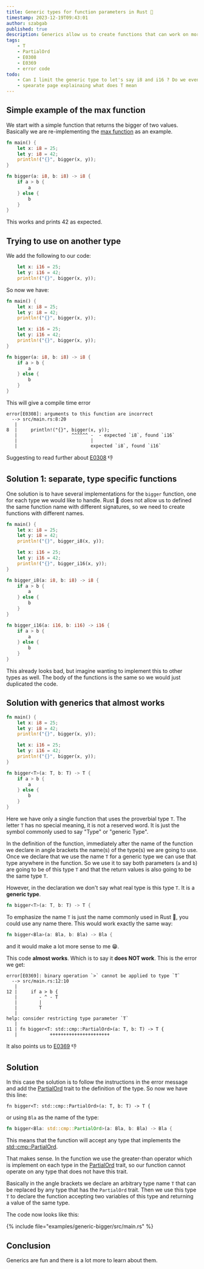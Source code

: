 ```yaml
---
title: Generic types for function parameters in Rust 🦀
timestamp: 2023-12-19T09:43:01
author: szabgab
published: true
description: Generics allow us to create functions that can work on more than a single fixed type of value.
tags:
    - T
    - PartialOrd
    - E0308
    - E0369
    - error code
todo:
    - Can I limit the generic type to let's say i8 and i16 ? Do we even need such a thing?
    - spearate page explainaing what does T mean
---
```



## Simple example of the max function

We start with a  simple function that returns the bigger of two values. Basically we are re-implementing the [max function](/min-max) as an example.

```rust
fn main() {
    let x: i8 = 25;
    let y: i8 = 42;
    println!("{}", bigger(x, y));
}

fn bigger(a: i8, b: i8) -> i8 {
    if a > b {
        a
    } else {
        b
    }
}
```

This works and prints 42 as expected.


##  Trying to use on another type

We add the following to our code:

```rust
    let x: i16 = 25;
    let y: i16 = 42;
    println!("{}", bigger(x, y));
```

So now we have:

```rust
fn main() {
    let x: i8 = 25;
    let y: i8 = 42;
    println!("{}", bigger(x, y));

    let x: i16 = 25;
    let y: i16 = 42;
    println!("{}", bigger(x, y));
}

fn bigger(a: i8, b: i8) -> i8 {
    if a > b {
        a
    } else {
        b
    }
}
```

This will give a compile time error

```
error[E0308]: arguments to this function are incorrect
  --> src/main.rs:8:20
   |
8  |     println!("{}", bigger(x, y));
   |                    ^^^^^^ -  - expected `i8`, found `i16`
   |                           |
   |                           expected `i8`, found `i16`
```

Suggesting to read further about [E0308](https://doc.rust-lang.org/error_codes/E0308.html) 👎


## Solution 1: separate, type specific functions

One solution is to have several implementations for the `bigger` function, one for each type we would like to handle.
Rust 🦀 does not allow us to defined the same function name with different signatures, so we need to create functions with different names.

```rust
fn main() {
    let x: i8 = 25;
    let y: i8 = 42;
    println!("{}", bigger_i8(x, y));

    let x: i16 = 25;
    let y: i16 = 42;
    println!("{}", bigger_i16(x, y));
}

fn bigger_i8(a: i8, b: i8) -> i8 {
    if a > b {
        a
    } else {
        b
    }
}

fn bigger_i16(a: i16, b: i16) -> i16 {
    if a > b {
        a
    } else {
        b
    }
}
```

This already looks bad, but imagine wanting to implement this to other types as well.
The body of the functions is the same so we would just duplicated the code.


## Solution with generics that almost works

```rust
fn main() {
    let x: i8 = 25;
    let y: i8 = 42;
    println!("{}", bigger(x, y));

    let x: i16 = 25;
    let y: i16 = 42;
    println!("{}", bigger(x, y));
}

fn bigger<T>(a: T, b: T) -> T {
    if a > b {
        a
    } else {
        b
    }
}
```

Here we have only a single function that uses the proverbial type `T`.
The letter `T` has no special meaning, it is not a reserved word. It is just the symbol commonly used to say "Type" or "generic Type".

In the definition of the function, immediately after the name of the function we declare in angle brackets the name(s) of the type(s)
we are going to use. Once we declare that we use the name `T` for a generic type we can use that type anywhere in the function.
So we use it to say both parameters (`a` and `b`) are going to be of this type `T` and that the return values is also going to be the same type `T`.

However, in the declaration we don't say what real type is this type `T`. It is a **generic type**.

```rust
fn bigger<T>(a: T, b: T) -> T {
```

To emphasize the name `T` is just the name commonly used in Rust 🦀, you could use any name there. This would work exactly the same way:

```rust
fn bigger<Bla>(a: Bla, b: Bla) -> Bla {
```

and it would make a lot more sense to me 😁.



This code **almost works**. Which is to say it **does NOT work**. This is the error we get:


```
error[E0369]: binary operation `>` cannot be applied to type `T`
  --> src/main.rs:12:10
   |
12 |     if a > b {
   |        - ^ - T
   |        |
   |        T
   |
help: consider restricting type parameter `T`
   |
11 | fn bigger<T: std::cmp::PartialOrd>(a: T, b: T) -> T {
   |            ++++++++++++++++++++++

```

It also points us to [E0369](https://doc.rust-lang.org/error_codes/E0369.html) 👎



## Solution

In this case the solution is to follow the instructions in the error message and add the [PartialOrd](https://doc.rust-lang.org/std/cmp/trait.PartialOrd.html)
trait to the definition of the type. So now we have this line:

```
fn bigger<T: std::cmp::PartialOrd>(a: T, b: T) -> T {
```

or using `Bla` as the name of the type:

```rust
fn bigger<Bla: std::cmp::PartialOrd>(a: Bla, b: Bla) -> Bla {
```

This means that the function will accept any type that implements the [std::cmp::PartialOrd](https://doc.rust-lang.org/std/cmp/trait.PartialOrd.html).


That makes sense. In the function we use the greater-than operator which is implement on each type in the [PartialOrd](https://doc.rust-lang.org/std/cmp/trait.PartialOrd.html) trait, so our function cannot
operate on any type that does not have this trait.


Basically in the angle brackets we declare an arbitrary  type name `T` that can be replaced by any type that has the `PartialOrd` trait.
Then we use this type `T` to declare the function accepting two variables of this type and returning a value of the same type.

The code now looks like this:

{% include file="examples/generic-bigger/src/main.rs" %}


## Conclusion

Generics are fun and there is a lot more to learn about them.





